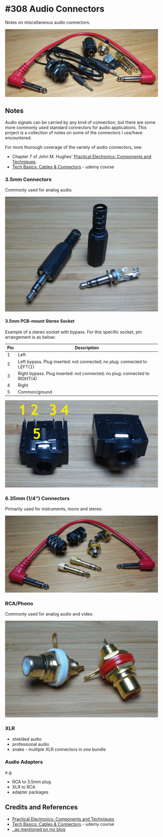# #308 Audio Connectors

Notes on miscellaneous audio connectors.

![Audio_build](./assets/Audio_build.jpg?raw=true)

## Notes

Audio signals can be carried by any kind of connection, but there are some more commonly used standard connectors for audio applications.
This project is a collection of notes on some of the connectors I use/have encountered.

For more thorough coverage of the variety of audio connectors, see:

* Chapter 7 of John M. Hughes' [Practical Electronics: Components and Techniques](https://www.goodreads.com/book/show/21483234-practical-electronics).
* [Tech Basics: Cables & Connectors](https://www.udemy.com/tech101-cables-and-connectors/) - udemy course


### 3.5mm Connectors

Commonly used for analog audio.

![stereo_plug_3.5mm](./assets/stereo_plug_3.5mm.jpg?raw=true)

#### 3.5mm PCB-mount Stereo Socket

Example of a stereo socket with bypass. For this specific socket, pin arrangement is as below:

| Pin | Description                                                                |
|-----|----------------------------------------------------------------------------|
| 1   | Left                                                                       |
| 2   | Left bypass. Plug inserted: not connected; no plug: connected to LEFT(1)   |
| 3   | Right bypass. Plug inserted: not connected; no plug: connected to RIGHT(4) |
| 4   | Right                                                                      |
| 5   | Common/ground                                                              |

![stereo_socket_3.5mm](./assets/stereo_socket_3.5mm.jpg?raw=true)


### 6.35mm (1/4") Connectors

Primarily used for instruments, mono and stereo.

![6.35mm](./assets/6.35mm.jpg?raw=true)


### RCA/Phono

Commonly used for analog audio and video.

![rca_socket](./assets/rca_socket.jpg?raw=true)

### XLR

* shielded audio
* professional audio
* snake - multiple XLR connectors in one bundle


### Audio Adapters

e.g.

* RCA to 3.5mm plug
* XLR to RCA
* adapter packages

## Credits and References

* [Practical Electronics: Components and Techniques](https://www.goodreads.com/book/show/21483234-practical-electronics)
* [Tech Basics: Cables & Connectors](https://www.udemy.com/tech101-cables-and-connectors/) - udemy course
* [..as mentioned on my blog](https://blog.tardate.com/2017/05/leap309-audio-connectors.html)
